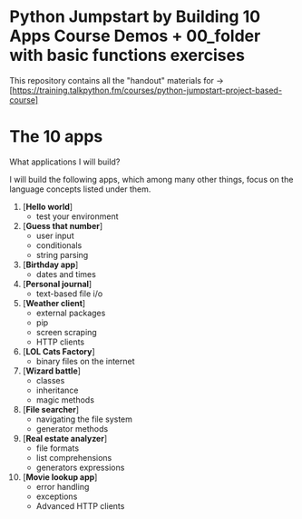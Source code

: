 # Python Jumpstart by Building 10 Apps Course Demos + 00_folder with basic functions exercises

This repository contains all the "handout" materials for -> [https://training.talkpython.fm/courses/python-jumpstart-project-based-course]

The 10 apps
===================

What applications I will build?

I will build the following apps, which among many other things, focus on the language concepts listed under them.

1. [**Hello world**]
    * test your environment 
2. [**Guess that number**]
    * user input
    * conditionals
    * string parsing 
3. [**Birthday app**]
    * dates and times
4. [**Personal journal**]
    * text-based file i/o 
5. [**Weather client**]
    * external packages
    * pip
    * screen scraping
    * HTTP clients 
6. [**LOL Cats Factory**]
    * binary files on the internet 
7. [**Wizard battle**]
    * classes
    * inheritance
    * magic methods 
8. [**File searcher**]
    * navigating the file system
    * generator methods
9. [**Real estate analyzer**]
    * file formats
    * list comprehensions
    * generators expressions 
10. [**Movie lookup app**]
    * error handling
    * exceptions
    * Advanced HTTP clients

